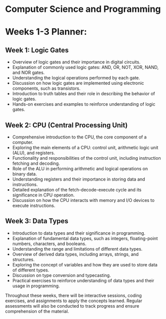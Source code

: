 # Computer Science and Programming
# Weeks 1-3 Planner:

## Week 1: Logic Gates

- Overview of logic gates and their importance in digital circuits.
- Explanation of commonly used logic gates: AND, OR, NOT, XOR, NAND, and NOR gates.
- Understanding the logical operations performed by each gate.
- Discussion on how logic gates are implemented using electronic components, such as transistors.
- Introduction to truth tables and their role in describing the behavior of logic gates.
- Hands-on exercises and examples to reinforce understanding of logic gates.

## Week 2: CPU (Central Processing Unit)

- Comprehensive introduction to the CPU, the core component of a computer.
- Exploring the main elements of a CPU: control unit, arithmetic logic unit (ALU), and registers.
- Functionality and responsibilities of the control unit, including instruction fetching and decoding.
- Role of the ALU in performing arithmetic and logical operations on binary data.
- Understanding registers and their importance in storing data and instructions.
- Detailed explanation of the fetch-decode-execute cycle and its significance in CPU operation.
- Discussion on how the CPU interacts with memory and I/O devices to execute instructions.

## Week 3: Data Types

- Introduction to data types and their significance in programming.
- Explanation of fundamental data types, such as integers, floating-point numbers, characters, and booleans.
- Understanding the range and limitations of different data types.
- Overview of derived data types, including arrays, strings, and structures.
- Exploring the concept of variables and how they are used to store data of different types.
- Discussion on type conversion and typecasting.
- Practical exercises to reinforce understanding of data types and their usage in programming.

Throughout these weeks, there will be interactive sessions, coding exercises, and assignments to apply the concepts learned. Regular assessments will also be conducted to track progress and ensure comprehension of the material.
